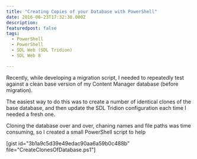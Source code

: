 ```yaml
---
title: "Creating Copies of your Database with PowerShell"
date: 2016-06-23T17:32:38.000Z
description: 
featuredpost: false
tags: 
  - PowerShell
  - PowerShell
  - SDL Web (SDL Tridion)
  - SDL Web 8

---
```


Recently, while developing a migration script, I needed to repeatedly test against a clean base version of my Content Manager database (before migration).

The easiest way to do this was to create a number of identical clones of the base database, and then update the SDL Tridion configuration each time I needed a fresh one.

Cloning the database over and over, chaning names and file paths was time consuming, so I created a small PowerShell script to help

\[gist id="3b1a9c5d39e49edac90aa6a59b0c488b" file="CreateClonesOfDatabase.ps1"\]
